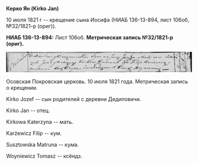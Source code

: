 **Керко Ян (Kirko Jan)**

10 июля 1821 г -- крещение сына Иосифа (НИАБ 136-13-894, лист 106об,
№32/1821-р (ориг)).

**НИАБ 136-13-894:** Лист 106об. **Метрическая запись №32/1821-р
(ориг).**

![](./media/4582aef6cca3ff670ef819bcc5b591316a9584d0.png)

Осовская Покровская церковь. 10 июля 1821 года. Метрическая запись о
крещении.

Kirko Jozef -- сын родителей с деревни Дедиловичи.

Kirko Jan -- отец.

Kirkowa Katerzyna -- мать.

Karżewicz Filip -- кум.

Susztowska Matruna -- кума.

Woyniewicz Tomasz -- ксёндз.
